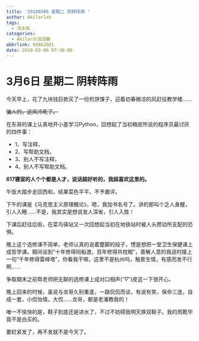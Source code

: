 ```yaml
---
title: '20180306 星期二 阴转阵雨 '
author: Akilarlxh
tags:
  - 流水账
categories:
  - Akilarの泡泡糖
abbrlink: 9d4620d1
date: 2018-03-06 07:30:00
---
```

# 3月6日 星期二 阴转阵雨

 今天早上，花了九块钱巨款买了一份煎饼馃子，迎着初春微凉的风赶往教学楼……
 
 ~~骗人的，这风冷死了。~~
 
在东哥的课上认真地开小差学习Python，回想起了当初楠皮所说的程序员最讨厌的四件事：

- 1、写注释，
- 2、写帮助文档，
- 3、别人不写注释，
- 4、别人不写帮助文档。

 **617寝室的人个个都是人才，说话超好听的，我超喜欢这里的。**
 
 午饭大踏步走回西和，结果菜色平平，不予置评。
 
 下午的课是《马克思主义原理概论》，嗯，我加书名号了。讲的那叫个乏人身醒，引人入睡……不是，我其实是想说发人深省，引人入胜！
 
 下课后赶往后街，在菜鸟驿站又一次回想起当初在地铁站时被人头攒动所支配的恐惧。
 
 晚上这个选修课不简单，老师认真的说着蹩脚的段子，愣是想把一堂卫生保健课上成哲学课。期间谈到“十年修得同船渡，百年修得共枕眠”，善解人意的我适时接上一句“千年修得雷峰塔”，你看我干嘛，这里不是杭州吗，触景生情，有感而发不行啊……
 
 争取期末之前帮老师把无聊的选修课上成对口相声(*'▽'*)皮这一下很开心。
 
 晚上回来的时候，虽说与龙哥久别重逢，一路侃侃而谈，有说有笑，保命三连，自成一套，小侃怡情，大侃……龙哥，都是老潘教我的！
 
 唯一不愉快的是，鞋子到底还是进水了，不过不妨碍我明天换双鞋子。我的雨靴毕竟不是白买的。
 
 要赶紧发了，再不发就不是今天了。